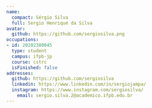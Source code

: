 ```yaml
---
name:
  compact: Sérgio Silva
  full: Sergio Henrique da Silva
avatar:
  github: https://github.com/sergiosilva.png
occupations:
- id: 20202380045
  type: student
  campus: ifpb-jp
  course: cstrc
  isFinished: false
addresses:
  github: https://github.com/sergiosilva
  linkedin: https://www.linkedin.com/in/sergiojampa/
  instagram: https://www.instagram.com/sergiosilva/
    email: sergio.silva.2@academico.ifpb.edu.br
---
```

